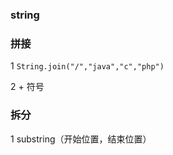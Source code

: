 ### string



### 拼接

1 `String.join("/","java","c","php")`

2 + 符号





### 拆分

1 substring（开始位置，结束位置）

